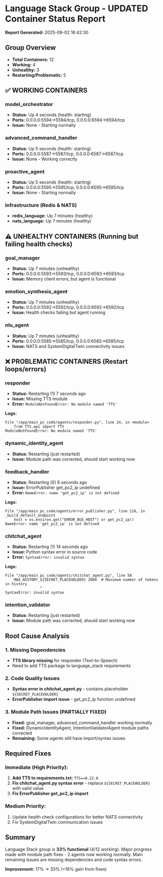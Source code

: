 # Language Stack Group - UPDATED Container Status Report
**Report Generated:** 2025-08-02 16:42:30

## Group Overview
- **Total Containers:** 12
- **Working:** 4
- **Unhealthy:** 3
- **Restarting/Problematic:** 5

## ✅ WORKING CONTAINERS

### model_orchestrator
- **Status:** Up 4 seconds (health: starting)
- **Ports:** 0.0.0.0:5594->5594/tcp, 0.0.0.0:6594->6594/tcp
- **Issue:** None - Starting normally

### advanced_command_handler
- **Status:** Up 5 seconds (health: starting)
- **Ports:** 0.0.0.0:5587->5587/tcp, 0.0.0.0:6587->6587/tcp
- **Issue:** None - Working correctly

### proactive_agent
- **Status:** Up 5 seconds (health: starting)
- **Ports:** 0.0.0.0:5595->5595/tcp, 0.0.0.0:6595->6595/tcp
- **Issue:** None - Starting normally

### Infrastructure (Redis & NATS)
- **redis_language:** Up 7 minutes (healthy)
- **nats_language:** Up 7 minutes (healthy)

## ⚠️ UNHEALTHY CONTAINERS (Running but failing health checks)

### goal_manager
- **Status:** Up 7 minutes (unhealthy)
- **Ports:** 0.0.0.0:5593->5593/tcp, 0.0.0.0:6593->6593/tcp
- **Issue:** Memory client errors, but agent is functional

### emotion_synthesis_agent
- **Status:** Up 7 minutes (unhealthy)
- **Ports:** 0.0.0.0:5592->5592/tcp, 0.0.0.0:6592->6592/tcp
- **Issue:** Health checks failing but agent running

### nlu_agent
- **Status:** Up 7 minutes (unhealthy)
- **Ports:** 0.0.0.0:5585->5585/tcp, 0.0.0.0:6585->6585/tcp
- **Issue:** NATS and SystemDigitalTwin connectivity issues

## ❌ PROBLEMATIC CONTAINERS (Restart loops/errors)

### responder
- **Status:** Restarting (1) 7 seconds ago
- **Issue:** Missing TTS module
- **Error:** `ModuleNotFoundError: No module named 'TTS'`

**Logs:**
```
File "/app/main_pc_code/agents/responder.py", line 24, in <module>
    from TTS.api import TTS
ModuleNotFoundError: No module named 'TTS'
```

### dynamic_identity_agent
- **Status:** Restarting (just restarted)
- **Issue:** Module path was corrected, should start working now

### feedback_handler
- **Status:** Restarting (0) 8 seconds ago
- **Issue:** ErrorPublisher get_pc2_ip undefined
- **Error:** `NameError: name 'get_pc2_ip' is not defined`

**Logs:**
```
File "/app/main_pc_code/agents/error_publisher.py", line 116, in _build_default_endpoint
    host = os.environ.get("ERROR_BUS_HOST") or get_pc2_ip()
NameError: name 'get_pc2_ip' is not defined
```

### chitchat_agent
- **Status:** Restarting (1) 14 seconds ago
- **Issue:** Python syntax error in source code
- **Error:** `SyntaxError: invalid syntax`

**Logs:**
```
File "/app/main_pc_code/agents/chitchat_agent.py", line 58
    MAX_HISTORY_${SECRET_PLACEHOLDER} 2000  # Maximum number of tokens in history
                ^
SyntaxError: invalid syntax
```

### intention_validator
- **Status:** Restarting (just restarted)
- **Issue:** Module path was corrected, should start working now

## Root Cause Analysis

### 1. Missing Dependencies
- **TTS library missing** for responder (Text-to-Speech)
- Need to add TTS package to language_stack requirements

### 2. Code Quality Issues
- **Syntax error in chitchat_agent.py** - contains placeholder `${SECRET_PLACEHOLDER}`
- **ErrorPublisher import issue** - get_pc2_ip function undefined

### 3. Module Path Issues (PARTIALLY FIXED)
- **Fixed:** goal_manager, advanced_command_handler working normally
- **Fixed:** DynamicIdentityAgent, IntentionValidatorAgent module paths corrected
- **Remaining:** Some agents still have import/syntax issues

## Required Fixes

### Immediate (High Priority):
1. **Add TTS to requirements.txt:** `TTS==0.22.0`
2. **Fix chitchat_agent.py syntax error** - replace `${SECRET_PLACEHOLDER}` with valid value
3. **Fix ErrorPublisher get_pc2_ip import**

### Medium Priority:
1. Update health check configurations for better NATS connectivity
2. Fix SystemDigitalTwin communication issues

## Summary
Language Stack group is **33% functional** (4/12 working). Major progress made with module path fixes - 2 agents now working normally. Main remaining issues are missing dependencies and code syntax errors.

**Improvement:** 17% → 33% (+16% gain from fixes)

